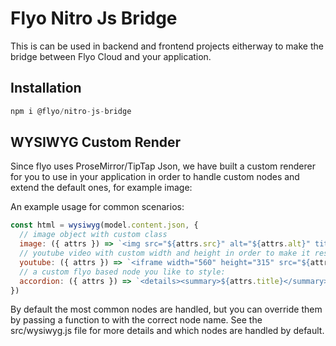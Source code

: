 # Flyo Nitro Js Bridge

This is can be used in backend and frontend projects eitherway to make the bridge between Flyo Cloud and your application.

## Installation

```js
npm i @flyo/nitro-js-bridge
```

## WYSIWYG Custom Render

Since flyo uses ProseMirror/TipTap Json, we have built a custom renderer for you to use in your application in order to handle custom nodes and extend the default ones, for example image:

An example usage for common scenarios:

```js
const html = wysiwyg(model.content.json, {
  // image object with custom class
  image: ({ attrs }) => `<img src="${attrs.src}" alt="${attrs.alt}" title="${attrs.title}" class="my-super-duper-responsive-class" />`,
  // youtube video with custom width and height in order to make it responsive
  youtube: ({ attrs }) => `<iframe width="560" height="315" src="${attrs.src}" frameborder="0" allow="accelerometer; autoplay; clipboard-write; encrypted-media; gyroscope; picture-in-picture; web-share" allowfullscreen></iframe>`,
  // a custom flyo based node you like to style:
  accordion: ({ attrs }) => `<details><summary>${attrs.title}</summary>${attrs.text}</details>`,
})
```

By default the most common nodes are handled, but you can override them by passing a function to with the correct node name. See the src/wysiwyg.js file for more details and which nodes are handled by default.
